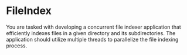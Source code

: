 # FileIndex
You are tasked with developing a concurrent file indexer application that efficiently indexes files in a given directory and its subdirectories. The application should utilize multiple threads to parallelize the file indexing process.

